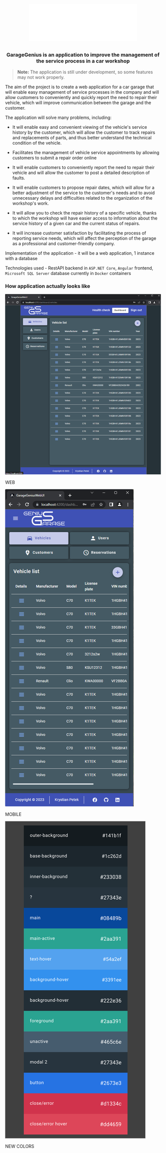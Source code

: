 <h1 align="center">
  <img src="./assets/logo/LOGO.svg" width="350"/>
  <p></p>
</h1>

<h3 align="center">
 GarageGenius is an application to improve the management of the service process in a car workshop
</h3>

> **Note:** The application is still under development, so some features may not work properly.

The aim of the project is to create a web application for a car garage that will enable easy management of service processes in the company and will allow customers to conveniently and quickly report the need to repair their vehicle, which will improve communication between the garage and the customer.

The application will solve many problems, including:

- It will enable easy and convenient viewing of the vehicle's service history by the customer, which will allow the customer to track repairs and replacements of parts, and thus better understand the technical condition of the vehicle.

- Facilitates the management of vehicle service appointments by allowing customers to submit a repair order online

- It will enable customers to conveniently report the need to repair their vehicle and will allow the customer to post a detailed description of faults.

- It will enable customers to propose repair dates, which will allow for a better adjustment of the service to the customer's needs and to avoid unnecessary delays and difficulties related to the organization of the workshop's work.

- It will allow you to check the repair history of a specific vehicle, thanks to which the workshop will have easier access to information about the service history of a given car and the current status of repairs.

- It will increase customer satisfaction by facilitating the process of reporting service needs, which will affect the perception of the garage as a professional and customer-friendly company.

Implementation of the application - it will be a web application, 1 instance with a database

Technologies used - RestAPI backend in `ASP.NET Core`, `Angular` frontend, `Microsoft SQL Server` database currently in `Docker` containers

### How application actually looks like

![web](./assets/screenshots/first-version/real-first-version.png)

WEB

![responsible](./assets/screenshots/first-version/mobile-real-first-version.png)

MOBILE

![colors](./assets/colors.svg)

NEW COLORS
